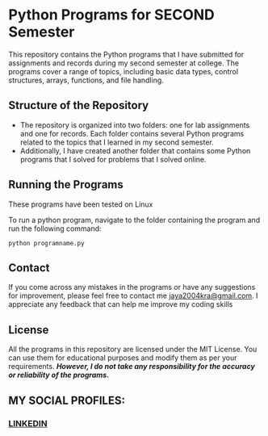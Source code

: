 # Python Programs for SECOND Semester
This repository contains the Python programs that I have submitted for assignments and records during my second semester at college. The programs cover a range of topics, including basic data types, control structures, arrays, functions, and file handling.

## Structure of the Repository
* The repository is organized into two folders: one for lab assignments and one for records. Each folder contains several Python programs related to the topics that I learned in my second semester.
* Additionally, I have created another folder that contains some Python programs that I solved for problems that I solved online.

## Running the Programs
These programs have been tested on Linux

To run a python program, navigate to the folder containing the program and run the following command:
```
python programname.py
```
## Contact
If you come across any mistakes in the programs or have any suggestions for improvement, please feel free to contact me <jaya2004kra@gmail.com>. I appreciate any feedback that can help me improve my coding skills

## License
All the programs in this repository are licensed under the MIT License. You can use them for educational purposes and modify them as per your requirements. ***However, I do not take any responsibility for the accuracy or reliability of the programs.***

## MY SOCIAL PROFILES:
### [LINKEDIN](https://www.linkedin.com/in/jayashre-%E2%80%8E-932002251/)
